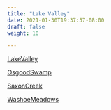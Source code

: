 ```yaml
---
title: "Lake Valley"
date: 2021-01-30T19:37:57-08:00
draft: false
weight: 10

---
```


<a target="_blank" href="/wom/static/maps/LakeValley.pdf">LakeValley</a> 

<a target="_blank" href="/wom/static/maps/OsgoodSwamp.pdf">OsgoodSwamp</a> 

<a target="_blank" href="/wom/static/maps/SaxonCreek.pdf">SaxonCreek</a> 

<a target="_blank" href="/wom/static/maps/WashoeMeadows.pdf">WashoeMeadows</a> 
